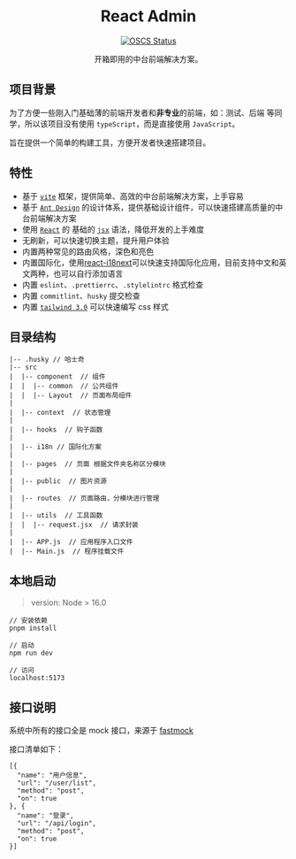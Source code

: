 <h1 align="center">React Admin</h1>

<div align="center">

[![OSCS Status](https://www.oscs1024.com/platform/badge/mamba-1024/first-rule.svg?size=small)](https://www.oscs1024.com/project/mamba-1024/first-rule?ref=badge_small)

开箱即用的中台前端解决方案。
</div>

## 项目背景

为了方便一些刚入门基础薄的前端开发者和**非专业**的前端，如：测试、后端 等同学，所以该项目没有使用 `typeScript`，而是直接使用 `JavaScript`。

旨在提供一个简单的构建工具，方便开发者快速搭建项目。


## 特性
- 基于 [`vite`](https://vitejs.dev/guide/#trying-vite-online) 框架，提供简单、高效的中台前端解决方案，上手容易
- 基于 [`Ant Design`](https://ant.design/components/overview-cn/) 的设计体系，提供基础设计组件，可以快速搭建高质量的中台前端解决方案
- 使用 [`React`](https://zh-hans.reactjs.org/) 的 基础的 [`jsx`](https://zh-hans.reactjs.org/docs/introducing-jsx.html) 语法，降低开发的上手难度
- 无刷新，可以快速切换主题，提升用户体验
- 内置两种常见的路由风格，深色和亮色
- 内置国际化，使用[react-i18next](https://react.i18next.com/)可以快速支持国际化应用，目前支持中文和英文两种，也可以自行添加语言
- 内置 `eslint`、`.prettierrc`、`.stylelintrc` 格式检查
- 内置 `commitlint`、`husky` 提交检查
- 内置 [`tailwind 3.0`](https://tailwindcss.com/docs/installation) 可以快速编写 css 样式

## 目录结构
```
|-- .husky // 哈士奇
|-- src
|  |-- component  // 组件
|  |  |-- common  // 公共组件
|  |  |-- Layout  // 页面布局组件
|
|  |-- context  // 状态管理
|
|  |-- hooks  // 钩子函数
|
|  |-- i18n // 国际化方案
|
|  |-- pages  // 页面 根据文件夹名称区分模块
|
|  |-- public  // 图片资源
|
|  |-- routes  // 页面路由，分模块进行管理
|
|  |-- utils  // 工具函数
|  |  |-- request.jsx  // 请求封装
|
|  |-- APP.js  // 应用程序入口文件
|  |-- Main.js  // 程序挂载文件

```


## 本地启动

> version: Node > 16.0

```
// 安装依赖
pnpm install

// 启动
npm run dev

// 访问
localhost:5173
```

## 接口说明

系统中所有的接口全是 mock 接口，来源于 [fastmock](https://fastmock.site/#/)

接口清单如下：
```
[{
  "name": "用户信息",
  "url": "/user/list",
  "method": "post",
  "on": true
}, {
  "name": "登录",
  "url": "/api/login",
  "method": "post",
  "on": true
}]
```